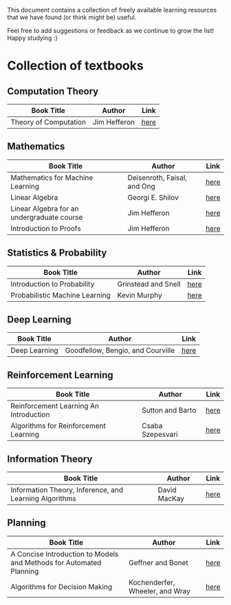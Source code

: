 This document contains a collection of freely available learning resources that we have found (or think might be) useful.

Feel free to add suggestions or feedback as we continue to grow the list! Happy studying :) 

# Collection of textbooks

## Computation Theory

| Book Title            | Author       | Link |
| --------------------- | ------------ | ---- |
| Theory of Computation | Jim Hefferon | [here](https://jheffero.w3.uvm.edu/computation/book.pdf)     |

## Mathematics

| Book Title                                 | Author                      | Link                                                                                      |
| ------------------------------------------ | --------------------------- | ----------------------------------------------------------------------------------------- |
| Mathematics for Machine Learning           | Deisenroth, Faisal, and Ong | [here](https://mml-book.github.io/book/mml-book.pdf)                                      |
| Linear Algebra                             | Georgi E. Shilov            | [here](https://cosmathclub.files.wordpress.com/2014/10/georgi-shilov-linear-algebra4.pdf) |
| Linear Algebra for an undergraduate course | Jim Hefferon                | [here](https://hefferon.net/)                                                             |
| Introduction to Proofs                     | Jim Hefferon                | [here](https://hefferon.net/proofs/)                                                                                          |

## Statistics & Probability

| Book Title                     | Author              | Link                                                    |
| ------------------------------ | ------------------- | ------------------------------------------------------- |
| Introduction to Probability    | Grinstead and Snell | [here](https://open.umn.edu/opentextbooks/textbooks/21) |
| Probabilistic Machine Learning | Kevin Murphy        | [here](https://probml.github.io/pml-book/book1.html)    |


## Deep Learning

| Book Title    | Author                            | Link                                      |
| ------------- | --------------------------------- | ----------------------------------------- |
| Deep Learning | Goodfellow, Bengio, and Courville | [here](https://www.deeplearningbook.org/) |


## Reinforcement Learning

| Book Title                             | Author           | Link                                                          |
| -------------------------------------- | ---------------- | ------------------------------------------------------------- |
| Reinforcement Learning An Introduction | Sutton and Barto | [here](http://incompleteideas.net/sutton/book/RLbook2018.pdf) |
| Algorithms for Reinforcement Learning  | Csaba Szepesvari | [here](https://sites.ualberta.ca/~szepesva/rlbook.html)       |


## Information Theory

| Book Title                                             | Author       | Link |
| ------------------------------------------------------ | ------------ | ---- |
| Information Theory, Inference, and Learning Algorithms | David MacKay | [here](https://www.inference.org.uk/itprnn/book.pdf)     |

## Planning

| Book Title                                                          | Author            | Link |
| ------------------------------------------------------------------- | ----------------- | ---- |
| A Concise Introduction to Models and Methods for Automated Planning | Geffner and Bonet | [here](https://link.springer.com/book/10.1007/978-3-031-01564-9)     |
| Algorithms for Decision Making                                      | Kochenderfer, Wheeler, and Wray | [here](https://algorithmsbook.com/) |
